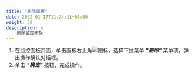 ```yaml
---
title: "删除面板"
date: 2022-01-17T11:24:11+08:00
weight: 30
description: >
    删除监控面板
---
```


1. 在监控面板页面，单击面板右上角![](../../../../images/icon.png)图标，选择下拉菜单 **_"删除"_** 菜单项，弹出操作确认对话框。
2. 单击 **_"确定"_** 按钮，完成操作。